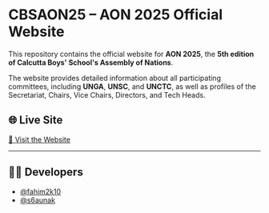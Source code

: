 # CBSAON25 – AON 2025 Official Website

This repository contains the official website for **AON 2025**, the **5th edition of Calcutta Boys' School's Assembly of Nations**.

The website provides detailed information about all participating committees, including **UNGA**, **UNSC**, and **UNCTC**, as well as profiles of the Secretariat, Chairs, Vice Chairs, Directors, and Tech Heads.

## 🌐 Live Site

[🔗 Visit the Website](https://cbsaon2025.web.app)

---

## 👨‍💻 Developers

- [@fahim2k10](https://github.com/Fahim2k10)  
- [@s6aunak](https://github.com/s6aunak)
